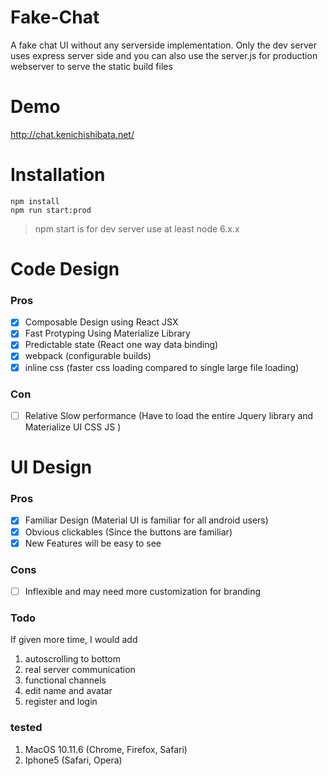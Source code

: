 # Fake-Chat
A fake chat UI without any serverside implementation. Only the dev server uses express server side and you can also use the server.js for production webserver to serve the static build files

# Demo
http://chat.kenichishibata.net/

# Installation
```
npm install 
npm run start:prod
```

> npm start is for dev server
> use at least node 6.x.x

# Code Design

### Pros
- [x] Composable Design using React JSX
- [x] Fast Protyping Using Materialize Library
- [x] Predictable state (React one way data binding)
- [x] webpack (configurable builds)
- [x] inline css (faster css loading compared to single large file loading)

### Con
- [ ] Relative Slow performance (Have to load the entire Jquery library and Materialize UI CSS JS )

# UI Design

### Pros
- [x] Familiar Design (Material UI is familiar for all android users)
- [x] Obvious clickables (Since the buttons are familiar)
- [x] New Features will be easy to see

### Cons
- [ ] Inflexible and may need more customization for branding


### Todo
If given more time, I would add

1. autoscrolling to bottom
1. real server communication
1. functional channels
1. edit name and avatar
1. register and login


### tested
1. MacOS 10.11.6 (Chrome, Firefox, Safari)
1. Iphone5 (Safari, Opera)
